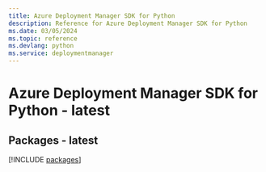 ```yaml
---
title: Azure Deployment Manager SDK for Python
description: Reference for Azure Deployment Manager SDK for Python
ms.date: 03/05/2024
ms.topic: reference
ms.devlang: python
ms.service: deploymentmanager
---
```

# Azure Deployment Manager SDK for Python - latest
## Packages - latest
[!INCLUDE [packages](deployment-manager-index.md)]